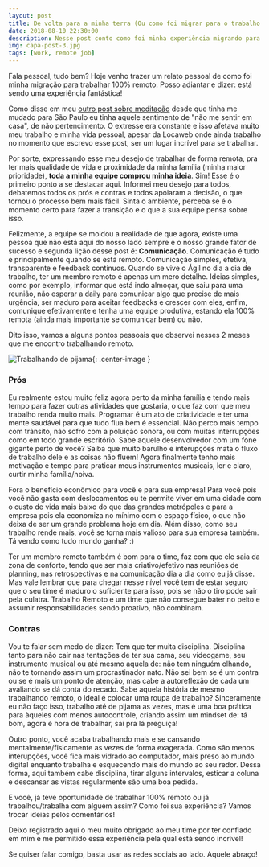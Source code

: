 ```yaml
---
layout: post
title: De volta para a minha terra (Ou como foi migrar para o trabalho remoto).
date: 2018-08-10 22:30:00
description: Nesse post conto como foi minha experiência migrando para o regime de trabalho 100% remoto.
img: capa-post-3.jpg
tags: [work, remote job]
---
```

Fala pessoal, tudo bem? Hoje venho trazer um relato pessoal de como foi minha migração para trabalhar 100% remoto. Posso adiantar e dizer: 
está sendo uma experiência fantástica!

Como disse em meu [outro post sobre meditação](https://www.camarda.com.br/medite-e-se-controle/) desde que tinha me mudado para São Paulo eu 
tinha aquele sentimento de "não me sentir em casa", de não pertencimento. O extresse era constante e isso afetava muito meu trabalho e minha
vida pessoal, apesar da Locaweb onde ainda trabalho no momento que escrevo esse post, ser um lugar incrível para se trabalhar.

Por sorte, expressando esse meu desejo de trabalhar de forma remota, pra ter mais qualidade de vida e proximidade da minha família (minha maior
prioridade), **toda a minha equipe comprou minha ideia**. Sim! Esse é o primeiro ponto a se destacar aqui. Informei meu desejo para todos, debatemos
todos os prós e contras e todos apoiaram a decisão, o que tornou o processo bem mais fácil. Sinta o ambiente, perceba se é o momento certo para
fazer a transição e o que a sua equipe pensa sobre isso.

Felizmente, a equipe se moldou a realidade de que agora, existe uma pessoa que não está aqui do nosso lado sempre e o nosso grande fator de sucesso
e segunda lição desse post é: **Comunicação**. Comunicação é tudo e principalmente quando se está remoto. Comunicação simples, efetiva, transparente e 
feedback contínuos. Quando se vive o Ágil no dia a dia de trabalho, ter um membro remoto é apenas um mero detalhe. Ideias simples, como por exemplo,
informar que está indo almoçar, que saiu para uma reunião, não esperar a daily para comunicar algo que precise de mais urgência, ser maduro para
aceitar feedbacks e crescer com eles, enfim, comunique efetivamente e tenha uma equipe produtiva, estando ela 100% remota (ainda mais importante se 
comunicar bem) ou não.

Dito isso, vamos a alguns pontos pessoais que observei nesses 2 meses que me encontro trabalhando remoto.

![Trabalhando de pijama]({{site.baseurl}}/assets/img/post3/working_pijamas.jpg){: .center-image }

### Prós

Eu realmente estou muito feliz agora perto da minha família e tendo mais tempo para fazer outras atividades que gostaria, o que faz
com que meu trabalho renda muito mais. Programar é um ato de criatividade e ter uma mente saudável para que tudo flua bem é essencial. Não
perco mais tempo com trânsito, não sofro com a poluição sonora, ou com muitas interrupções como em todo grande escritório. Sabe aquele 
desenvolvedor com um fone gigante perto de você? Saiba que muito barulho e interupções mata o fluxo de trabalho dele e as coisas não fluem!
Agora finalmente tenho mais motivação e tempo para praticar meus instrumentos musicais, ler e claro, curtir minha família/noiva.

Fora o benefício econômico para você e para sua empresa! Para você pois você não gasta com deslocamentos ou te permite viver em uma cidade com 
o custo de vida mais baixo do que das grandes metrópoles e para a empresa pois ela economiza no mínimo com o espaço físico, o que não deixa de 
ser um grande problema hoje em dia. Além disso, como seu trabalho rende mais, você se torna mais valioso para sua empresa também. Tá vendo como tudo
mundo ganha? :)

Ter um membro remoto também é bom para o time, faz com que ele saia da zona de conforto, tendo que ser mais criativo/efetivo nas reuniões de 
planning, nas retrospectivas e na comunicação dia a dia como eu já disse. Mas vale lembrar que para chegar nesse nível você tem de estar seguro
que o seu time é maduro o suficiente para isso, pois se não o tiro pode sair pela culatra. Trabalho Remoto e um time que não consegue bater no 
peito e assumir responsabilidades sendo proativo, não combinam.

### Contras

Vou te falar sem medo de dizer: Tem que ter muita disciplina. Disciplina tanto para não cair nas tentações de ter sua cama, seu videogame, 
seu instrumento musical ou até mesmo aquela de: não tem ninguém olhando, não te tornando assim um procrastinador nato. Não sei bem se é um contra
ou se é mais um ponto de atenção, mas cabe a autoreflexão de cada um avaliando se dá conta do recado. Sabe aquela história de mesmo trabalhando 
remoto, o ideal é colocar uma roupa de trabalho? Sinceramente eu não faço isso, trabalho até de pijama as vezes, mas é uma boa prática para àqueles
com menos autocontrole, criando assim um mindset de: tá bom, agora é hora de trabalhar, sai pra lá preguiça!

Outro ponto, você acaba trabalhando mais e se cansando mentalmente/fisicamente as vezes de forma exagerada. Como são menos interupções, você fica
mais vidrado ao computador, mais preso ao mundo digital enquanto trabalha e esquecendo mais do mundo ao seu redor. Dessa forma, aqui também cabe disciplina, 
tirar alguns intervalos, esticar a coluna e descansar as vistas regularmente são uma boa pedida.

E você, já teve oportunidade de trabalhar 100% remoto ou já trabalhou/trabalha com alguém assim? Como foi sua experiência? Vamos trocar 
ideias pelos comentários!

Deixo registrado aqui o meu muito obrigado ao meu time por ter confiado em mim e me permitido essa experiência pela qual está sendo incrível!

Se quiser falar comigo, basta usar as redes sociais ao lado. Aquele abraço!
